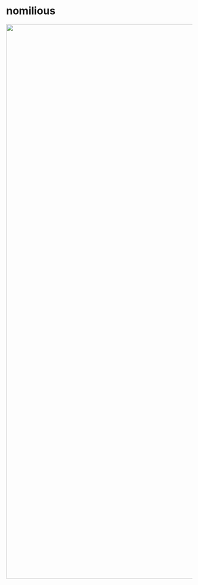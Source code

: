 # nomilious
<div id="header" align="center">
  <img src="https://media3.giphy.com/media/USV0ym3bVWQJJmNu3N/200w.webp?cid=ecf05e47ymj3lp4fw8ggxtho5o68so2v2j2wjyz0gopmy16q&rid=200w.webp&ct=g" width="1500"/>
</div>

